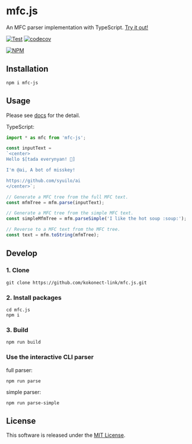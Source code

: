 # mfc.js
An MFC parser implementation with TypeScript.
[Try it out!](https://runkit.com/npm/mfc-js)

[![Test](https://github.com/kokonect-link/mfc.js/actions/workflows/test.yml/badge.svg)](https://github.com/kokonect-link/mfc.js/actions/workflows/test.yml)
[![codecov](https://codecov.io/gh/kokonect-link/mfc.js/branch/develop/graph/badge.svg?token=irAWFiHK8T)](https://codecov.io/gh/kokonect-link/mfc.js)

[![NPM](https://nodei.co/npm/mfc-js.png?downloads=true&downloadRank=true&stars=true)](https://www.npmjs.com/package/mfc-js)

## Installation
```
npm i mfc-js
```

## Usage
Please see [docs](./docs/index.md) for the detail.

TypeScript:
```ts
import * as mfc from 'mfc-js';

const inputText =
`<center>
Hello $[tada everynyan! 🎉]

I'm @ai, A bot of misskey!

https://github.com/syuilo/ai
</center>`;

// Generate a MFC tree from the full MFC text.
const mfmTree = mfm.parse(inputText);

// Generate a MFC tree from the simple MFC text.
const simpleMfmTree = mfm.parseSimple('I like the hot soup :soup:​');

// Reverse to a MFC text from the MFC tree.
const text = mfm.toString(mfmTree);

```

## Develop
### 1. Clone
```
git clone https://github.com/kokonect-link/mfc.js.git
```

### 2. Install packages
```
cd mfc.js
npm i
```

### 3. Build
```
npm run build
```

### Use the interactive CLI parser
full parser:
```
npm run parse
```

simple parser:
```
npm run parse-simple
```

## License
This software is released under the [MIT License](LICENSE).
